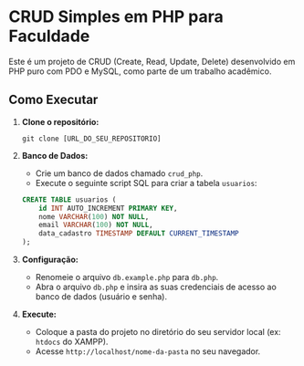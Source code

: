 # CRUD Simples em PHP para Faculdade

Este é um projeto de CRUD (Create, Read, Update, Delete) desenvolvido em PHP puro com PDO e MySQL, como parte de um trabalho acadêmico.

## Como Executar

1.  **Clone o repositório:**
    ```
    git clone [URL_DO_SEU_REPOSITORIO]
    ```

2.  **Banco de Dados:**
    - Crie um banco de dados chamado `crud_php`.
    - Execute o seguinte script SQL para criar a tabela `usuarios`:
    ```sql
    CREATE TABLE usuarios (
        id INT AUTO_INCREMENT PRIMARY KEY,
        nome VARCHAR(100) NOT NULL,
        email VARCHAR(100) NOT NULL,
        data_cadastro TIMESTAMP DEFAULT CURRENT_TIMESTAMP
    );
    ```

3.  **Configuração:**
    - Renomeie o arquivo `db.example.php` para `db.php`.
    - Abra o arquivo `db.php` e insira as suas credenciais de acesso ao banco de dados (usuário e senha).

4.  **Execute:**
    - Coloque a pasta do projeto no diretório do seu servidor local (ex: `htdocs` do XAMPP).
    - Acesse `http://localhost/nome-da-pasta` no seu navegador.